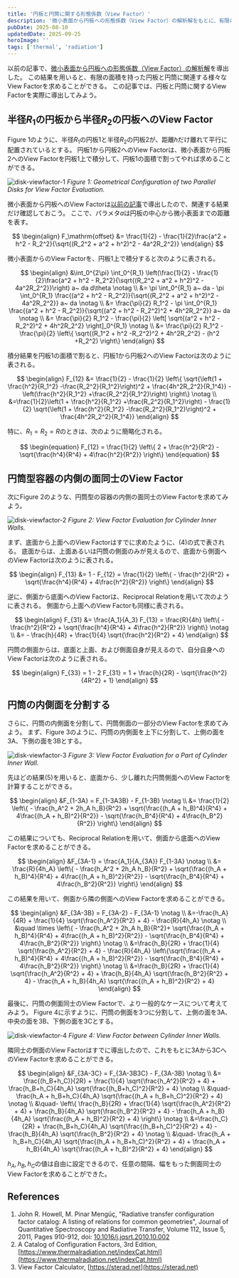```yaml
---
title: '円板と円筒に関する形態係数（View Factor）'
description: '微小表面から円板への形態係数（View Factor）の解析解をもとに、有限の面積を持った円板と円筒に関する様々な形態係数を導出します。'
pubDate: 2025-08-10
updatedDate: 2025-09-25
heroImage: ''
tags: ['thermal', 'radiation']
---
```


以前の記事で、[微小表面から円板への形態係数（View Factor）の解析解](https://thermocraft.space/ja/articles/disk-viewfactor/)を導出した。
この結果を用いると、有限の面積を持った円板と円筒に関連する様々なView Factorを求めることができる。
この記事では、円板と円筒に関するView Factorを実際に導出してみよう。

## 半径$R_1$の円板から半径$R_2$の円板へのView Factor

Figure 1のように、半径$R_1$の円板1と半径$R_2$の円板2が、距離$h$だけ離れて平行に配置されているとする。
円板1から円板2へのView Factorは、微小表面から円板2へのView Factorを円板1上で積分して、円板1の面積で割ってやれば求めることができる。

![disk-viewfactor-1](../figures/disk-cylinder-viewfactor-1.svg)
_Figure 1: Geometrical Configuration of two Parallel Disks for View Factor Evaluation._

微小表面から円板へのView Factorは[以前の記事](https://thermocraft.space/ja/articles/disk-viewfactor/)で導出したので、関連する結果だけ確認しておこう。
ここで、パラメタ$a$は円板の中心から微小表面までの距離を表す。

$$
\begin{align}
F_\mathrm{offset} &= \frac{1}{2} - \frac{1}{2}\frac{a^2 + h^2 - R_2^2}{\sqrt{(R_2^2 + a^2 + h^2)^2 - 4a^2R_2^2}}
\end{align}
$$

微小表面からのView Factorを、円板1上で積分すると次のように表される。

$$
\begin{align}
&\int_0^{2\pi} \int_0^{R_1} \left(\frac{1}{2} - \frac{1}{2}\frac{a^2 + h^2 - R_2^2}{\sqrt{(R_2^2 + a^2 + h^2)^2 - 4a^2R_2^2}}\right) a~ da d\theta \notag \\
&=  \pi \int_0^{R_1} a~ da - \pi \int_0^{R_1} \frac{(a^2 + h^2 - R_2^2)}{\sqrt{(R_2^2 + a^2 + h^2)^2 - 4a^2R_2^2}} a~ da \notag \\
&= \frac{\pi}{2} R_1^2 - \pi \int_0^{R_1} \frac{(a^2 + h^2 - R_2^2)}{\sqrt{(a^2 + h^2 - R_2^2)^2 + 4h^2R_2^2}} a~ da \notag \\
&= \frac{\pi}{2} R_1^2 - \frac{\pi}{2} \left[ \sqrt{(a^2 + h^2 -R_2^2)^2 + 4h^2R_2^2} \right]_0^{R_1} \notag \\
&= \frac{\pi}{2} R_1^2 - \frac{\pi}{2} \left\{  \sqrt{(R_1^2 + h^2 -R_2^2)^2 + 4h^2R_2^2} - (h^2 +R_2^2) \right\}
\end{align}
$$

積分結果を円板1の面積で割ると、円板1から円板2へのView Factorは次のように表される。

$$
\begin{align}
F_{12} &= \frac{1}{2} - \frac{1}{2} \left\{  \sqrt{\left(1 + \frac{h^2}{R_1^2} -\frac{R_2^2}{R_1^2}\right)^2 + \frac{4h^2R_2^2}{R_1^4}} - \left(\frac{h^2}{R_1^2} +\frac{R_2^2}{R_1^2}\right) \right\} \notag \\
&=\frac{1}{2}\left(1 + \frac{h^2}{R_1^2} +\frac{R_2^2}{R_1^2}\right) - \frac{1}{2}  \sqrt{\left(1 + \frac{h^2}{R_1^2} -\frac{R_2^2}{R_1^2}\right)^2 + \frac{4h^2R_2^2}{R_1^4}}
\end{align}
$$

特に、$R_1 = R_2 = R$のときは、次のように簡略化される。

$$
\begin{equation}
F_{12} = \frac{1}{2} \left\{ 2 + \frac{h^2}{R^2} - \sqrt{\frac{h^4}{R^4} + 4\frac{h^2}{R^2}} \right\}
\end{equation}
$$

## 円筒型容器の内側の面同士のView Factor

次にFigure 2のような、円筒型の容器の内側の面同士のView Factorを求めてみよう。

![disk-viewfactor-2](../figures/disk-cylinder-viewfactor-2.svg)
_Figure 2: View Factor Evaluation for Cylinder Inner Walls._

まず、底面から上面へのView Factorはすでに求めたように、(4)の式で表される。
底面からは、上面あるいは円筒の側面のみが見えるので、底面から側面へのView Factorは次のように表される。

$$
\begin{align}
F_{13} &= 1 - F_{12}
= \frac{1}{2} \left\{  - \frac{h^2}{R^2} + \sqrt{\frac{h^4}{R^4} + 4\frac{h^2}{R^2}} \right\}
\end{align}
$$

逆に、側面から底面へのView Factorは、Reciprocal Relationを用いて次のように表される。
側面から上面へのView Factorも同様に表される。

$$
\begin{align}
F_{31} &= \frac{A_1}{A_3} F_{13}
= \frac{R}{4h} \left\{  - \frac{h^2}{R^2} + \sqrt{\frac{h^4}{R^4} + 4\frac{h^2}{R^2}} \right\} \notag \\
&= - \frac{h}{4R} + \frac{1}{4} \sqrt{\frac{h^2}{R^2} + 4}
\end{align}
$$

円筒の側面からは、底面と上面、および側面自身が見えるので、自分自身へのView Factorは次のように表される。

$$
\begin{align}
F_{33} = 1 - 2 F_{31}
= 1 + \frac{h}{2R} - \sqrt{\frac{h^2}{4R^2} + 1}
\end{align}
$$

## 円筒の内側面を分割する

さらに、円筒の内側面を分割して、円筒側面の一部分のView Factorを求めてみよう。
まず、Figure 3のように、円筒の内側面を上下に分割して、上側の面を3A、下側の面を3Bとする。

![disk-viewfactor-3](../figures/disk-cylinder-viewfactor-3.svg)
_Figure 3: View Factor Evaluation for a Part of Cylinder Inner Wall._

先ほどの結果(5)を用いると、底面から、少し離れた円筒側面へのView Factorを計算することができる。

$$
\begin{align}
&F_{1-3A} = F_{1-3A3B} - F_{1-3B} \notag \\
&= \frac{1}{2} \left\{  - \frac{h_A^2 + 2h_A h_B}{R^2} + \sqrt{\frac{(h_A + h_B)^4}{R^4} + 4\frac{(h_A + h_B)^2}{R^2}} - \sqrt{\frac{h_B^4}{R^4} + 4\frac{h_B^2}{R^2}} \right\}
\end{align}
$$

この結果についても、Reciprocal Relationを用いて、側面から底面へのView Factorを求めることができる。

$$
\begin{align}
&F_{3A-1} = \frac{A_1}{A_{3A}} F_{1-3A} \notag \\
&= \frac{R}{4h_A} \left\{  - \frac{h_A^2 + 2h_A h_B}{R^2} + \sqrt{\frac{(h_A + h_B)^4}{R^4} + 4\frac{(h_A + h_B)^2}{R^2}} - \sqrt{\frac{h_B^4}{R^4} + 4\frac{h_B^2}{R^2}} \right\}
\end{align}
$$

この結果を用いて、側面から隣の側面へのView Factorを求めることができる。

$$
\begin{align}
&F_{3A-3B} = F_{3A-2} - F_{3A-1} \notag \\
&=-\frac{h_A}{4R} + \frac{1}{4} \sqrt{\frac{h_A^2}{R^2} + 4} - \frac{R}{4h_A} \notag \\
&\quad \times \left\{  - \frac{h_A^2 + 2h_A h_B}{R^2}+ \sqrt{\frac{(h_A + h_B)^4}{R^4} + 4\frac{(h_A + h_B)^2}{R^2}} - \sqrt{\frac{h_B^4}{R^4} + 4\frac{h_B^2}{R^2}} \right\} \notag \\
&=\frac{h_B}{2R} + \frac{1}{4} \sqrt{\frac{h_A^2}{R^2} + 4} - \frac{R}{4h_A} \left\{\sqrt{\frac{(h_A + h_B)^4}{R^4} + 4\frac{(h_A + h_B)^2}{R^2}} - \sqrt{\frac{h_B^4}{R^4} + 4\frac{h_B^2}{R^2}} \right\} \notag \\
&=\frac{h_B}{2R} + \frac{1}{4} \sqrt{\frac{h_A^2}{R^2} + 4} + \frac{h_B}{4h_A} \sqrt{\frac{h_B^2}{R^2} + 4} - \frac{h_A + h_B}{4h_A} \sqrt{\frac{(h_A + h_B)^2}{R^2} + 4}
\end{align}
$$

最後に、円筒の側面同士のView Factorで、より一般的なケースについて考えてみよう。
Figure 4に示すように、円筒の側面を3つに分割して、上側の面を3A、中央の面を3B、下側の面を3Cとする。

![disk-viewfactor-4](../figures/disk-cylinder-viewfactor-4.svg)
_Figure 4: View Factor between Cylinder Inner Walls._

隣同士の側面のView Factorはすでに導出したので、これをもとに3Aから3CへのView Factorを求めることができる。

$$
\begin{align}
&F_{3A-3C} = F_{3A-3B3C} - F_{3A-3B} \notag \\
&= \frac{(h_B+h_C)}{2R} + \frac{1}{4} \sqrt{\frac{h_A^2}{R^2} + 4} + \frac{h_B+h_C}{4h_A} \sqrt{\frac{(h_B+h_C)^2}{R^2} + 4} \notag \\
&\quad- \frac{h_A + h_B+h_C}{4h_A} \sqrt{\frac{(h_A + h_B+h_C)^2}{R^2} + 4} \notag \\
&\quad- \left\{ \frac{h_B}{2R} + \frac{1}{4} \sqrt{\frac{h_A^2}{R^2} + 4} + \frac{h_B}{4h_A} \sqrt{\frac{h_B^2}{R^2} + 4} - \frac{h_A + h_B}{4h_A} \sqrt{\frac{(h_A + h_B)^2}{R^2} + 4} \right\} \notag \\
&=\frac{h_C}{2R} + \frac{h_B+h_C}{4h_A} \sqrt{\frac{(h_B+h_C)^2}{R^2} + 4} - \frac{h_B}{4h_A} \sqrt{\frac{h_B^2}{R^2} + 4} \notag \\
&\quad- \frac{h_A + h_B+h_C}{4h_A} \sqrt{\frac{(h_A + h_B+h_C)^2}{R^2} + 4} + \frac{h_A + h_B}{4h_A} \sqrt{\frac{(h_A + h_B)^2}{R^2} + 4}
\end{align}
$$

$h_A, h_B, h_C$の値は自由に設定できるので、任意の間隔、幅をもった側面同士のView Factorを求めることができた。

## References

1. John R. Howell, M. Pinar Mengüç, "Radiative transfer configuration factor catalog: A listing of relations for common geometries", Journal of Quantitative Spectroscopy and Radiative Transfer, Volume 112, Issue 5, 2011, Pages 910-912, doi: [10.1016/j.jqsrt.2010.10.002](https://doi.org/10.1016/j.jqsrt.2010.10.002)
2. A Catalog of Configuration Factors, 3rd Edition, [https://www.thermalradiation.net/indexCat.html](https://www.thermalradiation.net/indexCat.html)
3. View Factor Calculator, [https://sterad.net](https://sterad.net)
